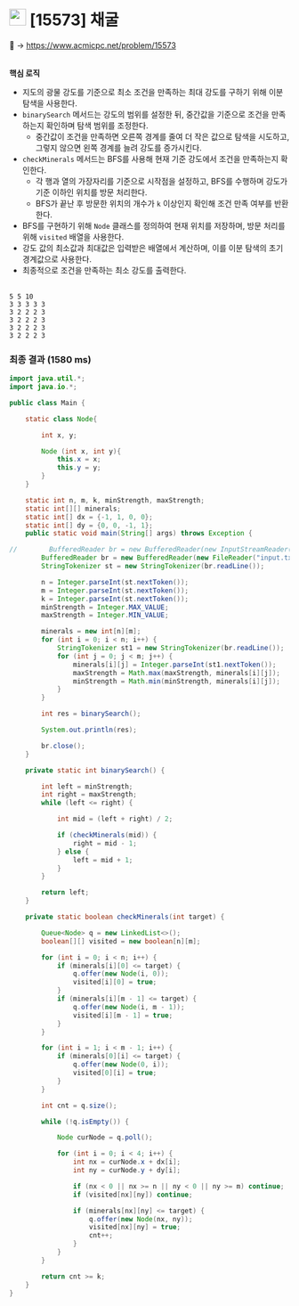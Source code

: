 # <img src="https://d2gd6pc034wcta.cloudfront.net/tier/13.svg" width="30"> [15573] 채굴

📌 → https://www.acmicpc.net/problem/15573 <br/><br/>

**핵심 로직**

- 지도의 광물 강도를 기준으로 최소 조건을 만족하는 최대 강도를 구하기 위해 이분 탐색을 사용한다.
- `binarySearch` 메서드는 강도의 범위를 설정한 뒤, 중간값을 기준으로 조건을 만족하는지 확인하며 탐색 범위를 조정한다.
    - 중간값이 조건을 만족하면 오른쪽 경계를 줄여 더 작은 값으로 탐색을 시도하고, 그렇지 않으면 왼쪽 경계를 늘려 강도를 증가시킨다.
- `checkMinerals` 메서드는 BFS를 사용해 현재 기준 강도에서 조건을 만족하는지 확인한다.
    - 각 행과 열의 가장자리를 기준으로 시작점을 설정하고, BFS를 수행하며 강도가 기준 이하인 위치를 방문 처리한다.
    - BFS가 끝난 후 방문한 위치의 개수가 `k` 이상인지 확인해 조건 만족 여부를 반환한다.
- BFS를 구현하기 위해 `Node` 클래스를 정의하여 현재 위치를 저장하며, 방문 처리를 위해 `visited` 배열을 사용한다.
- 강도 값의 최소값과 최대값은 입력받은 배열에서 계산하며, 이를 이분 탐색의 초기 경계값으로 사용한다.
- 최종적으로 조건을 만족하는 최소 강도를 출력한다. <br/><br/>

```
5 5 10
3 3 3 3 3
3 2 2 2 3
3 2 2 2 3
3 2 2 2 3
3 2 2 2 3
```

### 최종 결과 (1580 ms)

```java
import java.util.*;
import java.io.*;

public class Main {

    static class Node{

        int x, y;

        Node (int x, int y){
            this.x = x;
            this.y = y;
        }
    }

    static int n, m, k, minStrength, maxStrength;
    static int[][] minerals;
    static int[] dx = {-1, 1, 0, 0};
    static int[] dy = {0, 0, -1, 1};
    public static void main(String[] args) throws Exception {

//        BufferedReader br = new BufferedReader(new InputStreamReader(System.in));
        BufferedReader br = new BufferedReader(new FileReader("input.txt"));
        StringTokenizer st = new StringTokenizer(br.readLine());

        n = Integer.parseInt(st.nextToken());
        m = Integer.parseInt(st.nextToken());
        k = Integer.parseInt(st.nextToken());
        minStrength = Integer.MAX_VALUE;
        maxStrength = Integer.MIN_VALUE;

        minerals = new int[n][m];
        for (int i = 0; i < n; i++) {
            StringTokenizer st1 = new StringTokenizer(br.readLine());
            for (int j = 0; j < m; j++) {
                minerals[i][j] = Integer.parseInt(st1.nextToken());
                maxStrength = Math.max(maxStrength, minerals[i][j]);
                minStrength = Math.min(minStrength, minerals[i][j]);
            }
        }

        int res = binarySearch();

        System.out.println(res);

        br.close();
    }

    private static int binarySearch() {

        int left = minStrength;
        int right = maxStrength;
        while (left <= right) {

            int mid = (left + right) / 2;

            if (checkMinerals(mid)) {
                right = mid - 1;
            } else {
                left = mid + 1;
            }
        }

        return left;
    }

    private static boolean checkMinerals(int target) {

        Queue<Node> q = new LinkedList<>();
        boolean[][] visited = new boolean[n][m];

        for (int i = 0; i < n; i++) {
            if (minerals[i][0] <= target) {
                q.offer(new Node(i, 0));
                visited[i][0] = true;
            }
            if (minerals[i][m - 1] <= target) {
                q.offer(new Node(i, m - 1));
                visited[i][m - 1] = true;
            }
        }

        for (int i = 1; i < m - 1; i++) {
            if (minerals[0][i] <= target) {
                q.offer(new Node(0, i));
                visited[0][i] = true;
            }
        }

        int cnt = q.size();

        while (!q.isEmpty()) {

            Node curNode = q.poll();

            for (int i = 0; i < 4; i++) {
                int nx = curNode.x + dx[i];
                int ny = curNode.y + dy[i];

                if (nx < 0 || nx >= n || ny < 0 || ny >= m) continue;
                if (visited[nx][ny]) continue;

                if (minerals[nx][ny] <= target) {
                    q.offer(new Node(nx, ny));
                    visited[nx][ny] = true;
                    cnt++;
                }
            }
        }

        return cnt >= k;
    }
}

```
